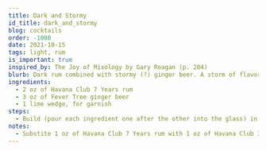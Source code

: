 ```yaml
---
title: Dark and Stormy
id_title: dark_and_stormy
blog: cocktails
order: -1000
date: 2021-10-15
tags: light, rum
is_important: true
inspired_by: The Joy of Mixology by Gary Reagan (p. 204)
blurb: Dark rum combined with stormy (?) ginger beer. A storm of flavors... In your mouth.
ingredients:
  - 2 oz of Havana Club 7 Years rum
  - 3 oz of Fever Tree ginger beer
  - 1 lime wedge, for garnish
steps:
  - Build (pour each ingredient one after the other into the glass) in an ice-filled highball glass. Add the garnish.
notes:
  - Substite 1 oz of Havana Club 7 Years rum with 1 oz of Havana Club 3 Years rum for a _Light and Stormy_ (I haven't tried this yet but I plan to).
---
```

